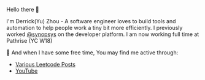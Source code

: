 Hello there :wave:

I'm Derrick(Yu) Zhou - A software engineer loves to build tools and automation to help people work a tiny bit more efficiently. I previously worked [@synopsys](https://www.crunchbase.com/organization/synopsys) on the developer platform. I am now working full time at Pathrise (YC W18)

🚀 And when I have some free time, You may find me active through:
- [Various Leetcode Posts](https://leetcode.com/problems/snapshot-array/discuss/545444/python-brute-force-improved-code-gong-jin-tm)
- [YouTube](https://www.youtube.com/channel/UC4uu3FX_rHR56utVjl9SMEA)

